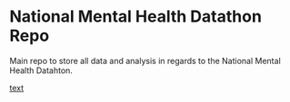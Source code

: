 # National Mental Health Datathon Repo

Main repo to store all data and analysis in regards to the National Mental Health Datahton.

[text](https://www.convergementalhealth.org/event/the-converge---data-for-good-national-datathon-a-movement-for-mental-health-data-innovation)